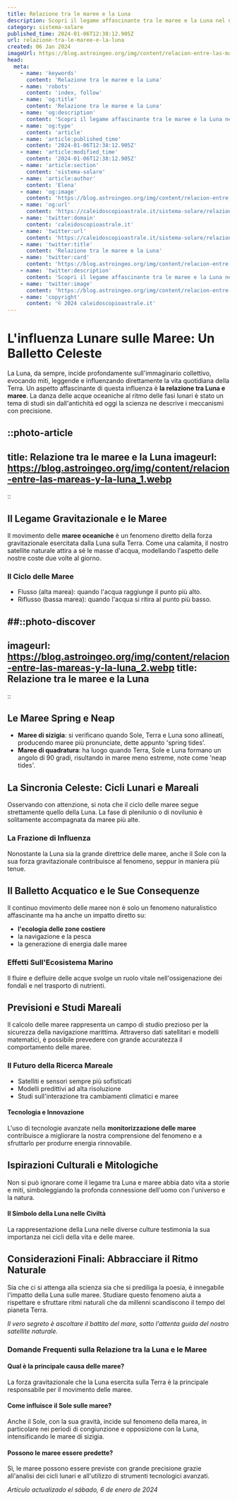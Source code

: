 ```yaml
---
title: Relazione tra le maree e la Luna
description: Scopri il legame affascinante tra le maree e la Luna nel nostro articolo dettagliato. Impara come linfluenza lunare modella i mari.
category: sistema-solare
published_time: 2024-01-06T12:38:12.905Z
url: relazione-tra-le-maree-e-la-luna
created: 06 Jan 2024
imageUrl: https://blog.astroingeo.org/img/content/relacion-entre-las-mareas-y-la-luna_1.webp
head:
  meta:
    - name: 'keywords'
      content: 'Relazione tra le maree e la Luna'
    - name: 'robots'
      content: 'index, follow'
    - name: 'og:title'
      content: 'Relazione tra le maree e la Luna'
    - name: 'og:description'
      content: 'Scopri il legame affascinante tra le maree e la Luna nel nostro articolo dettagliato. Impara come linfluenza lunare modella i mari.'
    - name: 'og:type'
      content: 'article'
    - name: 'article:published_time'
      content: '2024-01-06T12:38:12.905Z'
    - name: 'article:modified_time'
      content: '2024-01-06T12:38:12.905Z'
    - name: 'article:section'
      content: 'sistema-solare'
    - name: 'article:author'
      content: 'Elena'
    - name: 'og:image'
      content: 'https://blog.astroingeo.org/img/content/relacion-entre-las-mareas-y-la-luna_1.webp'
    - name: 'og:url'
      content: 'https://caleidoscopioastrale.it/sistema-solare/relazione-tra-le-maree-e-la-luna'
    - name: 'twitter:domain'
      content: 'caleidoscopioastrale.it'
    - name: 'twitter:url'
      content: 'https://caleidoscopioastrale.it/sistema-solare/relazione-tra-le-maree-e-la-luna'
    - name: 'twitter:title'
      content: 'Relazione tra le maree e la Luna'
    - name: 'twitter:card'
      content: 'https://blog.astroingeo.org/img/content/relacion-entre-las-mareas-y-la-luna_1.webp'
    - name: 'twitter:description'
      content: 'Scopri il legame affascinante tra le maree e la Luna nel nostro articolo dettagliato. Impara come linfluenza lunare modella i mari.'
    - name: 'twitter:image'
      content: 'https://blog.astroingeo.org/img/content/relacion-entre-las-mareas-y-la-luna_1.webp'
    - name: 'copyright'
      content: '© 2024 caleidoscopioastrale.it'
---
```

# L'influenza Lunare sulle Maree: Un Balletto Celeste

La Luna, da sempre, incide profondamente sull'immaginario collettivo, evocando miti, leggende e influenzando direttamente la vita quotidiana della Terra. Un aspetto affascinante di questa influenza è **la relazione tra Luna e maree**. La danza delle acque oceaniche al ritmo delle fasi lunari è stato un tema di studi sin dall'antichità ed oggi la scienza ne descrive i meccanismi con precisione.

::photo-article
---
title: Relazione tra le maree e la Luna
imageurl: https://blog.astroingeo.org/img/content/relacion-entre-las-mareas-y-la-luna_1.webp
---
::

## Il Legame Gravitazionale e le Maree
Il movimento delle **maree oceaniche** è un fenomeno diretto della forza gravitazionale esercitata dalla Luna sulla Terra. Come una calamita, il nostro satellite naturale attira a sé le masse d'acqua, modellando l'aspetto delle nostre coste due volte al giorno.

### Il Ciclo delle Maree
- Flusso (alta marea): quando l'acqua raggiunge il punto più alto.
- Riflusso (bassa marea): quando l'acqua si ritira al punto più basso.

##::photo-discover
---
imageurl: https://blog.astroingeo.org/img/content/relacion-entre-las-mareas-y-la-luna_2.webp
title: Relazione tra le maree e la Luna
---
::

## Le Maree Spring e Neap
- **Maree di sizigia**: si verificano quando Sole, Terra e Luna sono allineati, producendo maree più pronunciate, dette appunto 'spring tides'.
- **Maree di quadratura**: ha luogo quando Terra, Sole e Luna formano un angolo di 90 gradi, risultando in maree meno estreme, note come 'neap tides'.

## La Sincronia Celeste: Cicli Lunari e Mareali
Osservando con attenzione, si nota che il ciclo delle maree segue strettamente quello della Luna. La fase di plenilunio o di novilunio è solitamente accompagnata da maree più alte.

### La Frazione di Influenza
Nonostante la Luna sia la grande direttrice delle maree, anche il Sole con la sua forza gravitazionale contribuisce al fenomeno, seppur in maniera più tenue.

## Il Balletto Acquatico e le Sue Consequenze
Il continuo movimento delle maree non è solo un fenomeno naturalistico affascinante ma ha anche un impatto diretto su:
- **l'ecologia delle zone costiere**
- la navigazione e la pesca
- la generazione di energia dalle maree

### Effetti Sull'Ecosistema Marino
Il fluire e defluire delle acque svolge un ruolo vitale nell'ossigenazione dei fondali e nel trasporto di nutrienti.

## Previsioni e Studi Mareali
Il calcolo delle maree rappresenta un campo di studio prezioso per la sicurezza della navigazione marittima. Attraverso dati satellitari e modelli matematici, è possibile prevedere con grande accuratezza il comportamento delle maree.

### Il Futuro della Ricerca Mareale

- Satelliti e sensori sempre più sofisticati
- Modelli predittivi ad alta risoluzione
- Studi sull'interazione tra cambiamenti climatici e maree

#### Tecnologia e Innovazione
L'uso di tecnologie avanzate nella **monitorizzazione delle maree** contribuisce a migliorare la nostra comprensione del fenomeno e a sfruttarlo per produrre energia rinnovabile.

## Ispirazioni Culturali e Mitologiche
Non si può ignorare come il legame tra Luna e maree abbia dato vita a storie e miti, simboleggiando la profonda connessione dell'uomo con l'universo e la natura.

#### Il Simbolo della Luna nelle Civiltà
La rappresentazione della Luna nelle diverse culture testimonia la sua importanza nei cicli della vita e delle maree.

## Considerazioni Finali: Abbracciare il Ritmo Naturale
Sia che ci si attenga alla scienza sia che si prediliga la poesia, è innegabile l'impatto della Luna sulle maree. Studiare questo fenomeno aiuta a rispettare e sfruttare ritmi naturali che da millenni scandiscono il tempo del pianeta Terra. 

_Il vero segreto è ascoltare il battito del mare, sotto l'attenta guida del nostro satellite naturale._

### Domande Frequenti sulla Relazione tra la Luna e le Maree

#### Qual è la principale causa delle maree?
La forza gravitazionale che la Luna esercita sulla Terra è la principale responsabile per il movimento delle maree.

#### Come influisce il Sole sulle maree?
Anche il Sole, con la sua gravità, incide sul fenomeno della marea, in particolare nei periodi di congiunzione e opposizione con la Luna, intensificando le maree di sizigia.

#### Possono le maree essere predette?
Sì, le maree possono essere previste con grande precisione grazie all'analisi dei cicli lunari e all'utilizzo di strumenti tecnologici avanzati.

_Artículo actualizado el sábado, 6 de enero de 2024_